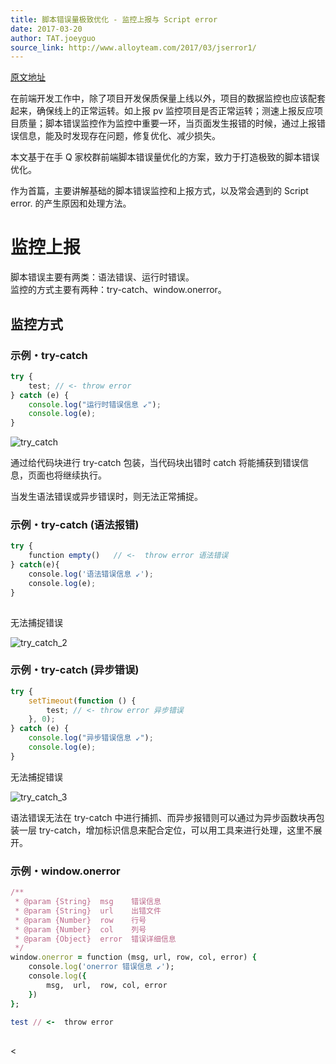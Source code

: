```yaml
---
title: 脚本错误量极致优化 - 监控上报与 Script error
date: 2017-03-20
author: TAT.joeyguo
source_link: http://www.alloyteam.com/2017/03/jserror1/
---
```


<!-- {% raw %} - for jekyll -->

[原文地址](https://github.com/joeyguo/blog/issues/13)

在前端开发工作中，除了项目开发保质保量上线以外，项目的数据监控也应该配套起来，确保线上的正常运转。如上报 pv 监控项目是否正常运转；测速上报反应项目质量；脚本错误监控作为监控中重要一环，当页面发生报错的时候，通过上报错误信息，能及时发现存在问题，修复优化、减少损失。

本文基于在手 Q 家校群前端脚本错误量优化的方案，致力于打造极致的脚本错误优化。  

作为首篇，主要讲解基础的脚本错误监控和上报方式，以及常会遇到的 Script error. 的产生原因和处理方法。

# 监控上报

脚本错误主要有两类：语法错误、运行时错误。  
监控的方式主要有两种：try-catch、window.onerror。

## 监控方式

### 示例・try-catch

```javascript
try {
    test; // <- throw error
} catch (e) {
    console.log("运行时错误信息 ↙");
    console.log(e);
}
```

![try_catch](https://cloud.githubusercontent.com/assets/10385585/23819866/b46e35bc-0647-11e7-955d-b5c947c10349.png)

通过给代码块进行 try-catch 包装，当代码块出错时 catch 将能捕获到错误信息，页面也将继续执行。

当发生语法错误或异步错误时，则无法正常捕捉。

### 示例・try-catch (语法报错)

```javascript
try {
    function empty()   // <-  throw error 语法错误
} catch(e){
    console.log('语法错误信息 ↙');
    console.log(e);
}
 
```

无法捕捉错误

![try_catch_2](https://cloud.githubusercontent.com/assets/10385585/23819873/eded7078-0647-11e7-9762-0cce1524bfc2.png)

### 示例・try-catch (异步错误)

```javascript
try {
    setTimeout(function () {
        test; // <- throw error 异步错误
    }, 0);
} catch (e) {
    console.log("异步错误信息 ↙");
    console.log(e);
}
```

无法捕捉错误

![try_catch_3](https://cloud.githubusercontent.com/assets/10385585/23819887/2ab8b9ae-0648-11e7-8c52-e436726b19a6.png)

语法错误无法在 try-catch 中进行捕抓、而异步报错则可以通过为异步函数块再包装一层 try-catch，增加标识信息来配合定位，可以用工具来进行处理，这里不展开。

### 示例・window.onerror

```ruby
/**
 * @param {String}  msg    错误信息
 * @param {String}  url    出错文件
 * @param {Number}  row    行号
 * @param {Number}  col    列号
 * @param {Object}  error  错误详细信息
 */
window.onerror = function (msg, url, row, col, error) {
    console.log('onerror 错误信息 ↙');
    console.log({
        msg,  url,  row, col, error
    })
};
 
test // <-  throw error
 
```

&lt;


<!-- {% endraw %} - for jekyll -->